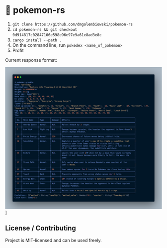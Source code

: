 # 🧢 pokemon-rs

<!--[![Latest version](https://img.shields.io/crates/v/pokedex.svg)](https://crates.io/crates/pokedex)

If you _really_ want to use this tool, here's how:
-->
1. `git clone https://github.com/dmgolembiowski/pokemon-rs`
2. `cd pokemon-rs && git checkout 0d914817c02847106e598e96e97e9a61e8ad3e8c`
2. `cargo install --path .`
3. On the command line, run `pokedex <name_of_pokemon>`
4. Profit

Current response format:

![Searching for "Grookie"](./data/readme-inclusion.png)]

## License / Contributing

Project is MIT-licensed and can be used freely.
